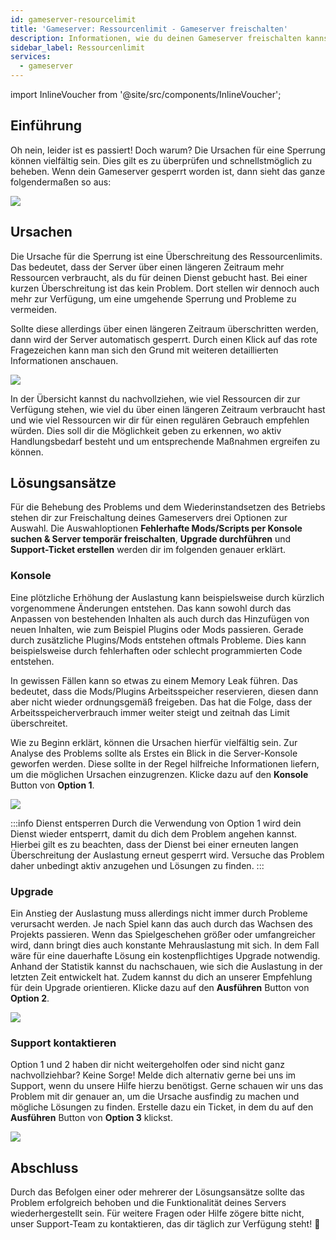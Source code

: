 ```yaml
---
id: gameserver-resourcelimit
title: 'Gameserver: Ressourcenlimit - Gameserver freischalten'
description: Informationen, wie du deinen Gameserver freischalten kannst, wenn er durch Überschreitung des Ressourcenlimits gesperrt wurde - ZAP-Hosting.com Dokumentation
sidebar_label: Ressourcenlimit
services:
  - gameserver
---
```


import InlineVoucher from '@site/src/components/InlineVoucher';



## Einführung

Oh nein, leider ist es passiert! Doch warum? Die Ursachen für eine Sperrung können vielfältig sein. Dies gilt es zu überprüfen und schnellstmöglich zu beheben. Wenn dein Gameserver gesperrt worden ist, dann sieht das ganze folgendermaßen so aus: 

![](https://screensaver01.zap-hosting.com/index.php/s/anLotx2QDjFbjX3/preview)

## Ursachen

Die Ursache für die Sperrung ist eine Überschreitung des Ressourcenlimits. Das bedeutet, dass der Server über einen längeren Zeitraum mehr Ressourcen verbraucht, als du für deinen Dienst gebucht hast. Bei einer kurzen Überschreitung ist das kein Problem. Dort stellen wir dennoch auch mehr zur Verfügung, um eine umgehende Sperrung und Probleme zu vermeiden. 

Sollte diese allerdings über einen längeren Zeitraum überschritten werden, dann wird der Server automatisch gesperrt. Durch einen Klick auf das rote Fragezeichen kann man sich den Grund mit weiteren detaillierten Informationen anschauen.

![](https://screensaver01.zap-hosting.com/index.php/s/RbTMQ4qRYskeoLN/preview)

In der Übersicht kannst du nachvollziehen, wie viel Ressourcen dir zur Verfügung stehen, wie viel du über einen längeren Zeitraum verbraucht hast und wie viel Ressourcen wir dir für einen regulären Gebrauch empfehlen würden. Dies soll dir die Möglichkeit geben zu erkennen, wo aktiv Handlungsbedarf besteht und um entsprechende Maßnahmen ergreifen zu können. 

<InlineVoucher />

## Lösungsansätze

Für die Behebung des Problems und dem Wiederinstandsetzen des Betriebs stehen dir zur Freischaltung deines Gameservers drei Optionen zur Auswahl.   Die Auswahloptionen **Fehlerhafte Mods/Scripts per Konsole suchen & Server temporär freischalten**, **Upgrade durchführen** und **Support-Ticket erstellen** werden dir im folgenden genauer erklärt. 



### Konsole
Eine plötzliche Erhöhung der Auslastung kann beispielsweise durch kürzlich vorgenommene Änderungen entstehen. Das kann sowohl durch das Anpassen von bestehenden Inhalten als auch durch das Hinzufügen von neuen Inhalten, wie zum Beispiel Plugins oder Mods passieren. Gerade durch zusätzliche Plugins/Mods entstehen oftmals Probleme. Dies kann beispielsweise durch fehlerhaften oder schlecht programmierten Code entstehen. 

In gewissen Fällen kann so etwas zu einem Memory Leak führen. Das bedeutet, dass die Mods/Plugins Arbeitsspeicher reservieren, diesen dann aber nicht wieder ordnungsgemäß freigeben. Das hat die Folge, dass der Arbeitsspeicherverbrauch immer weiter steigt und zeitnah das Limit überschreitet. 

Wie zu Beginn erklärt, können die Ursachen hierfür vielfältig sein. Zur Analyse des Problems sollte als Erstes ein Blick in die Server-Konsole geworfen werden. Diese sollte in der Regel hilfreiche Informationen liefern, um die möglichen Ursachen einzugrenzen. Klicke dazu auf den **Konsole** Button von **Option 1**. 

![](https://screensaver01.zap-hosting.com/index.php/s/gpbTzkiCgJWipwR/preview)

:::info Dienst entsperren
Durch die Verwendung von Option 1 wird dein Dienst wieder entsperrt, damit du dich dem Problem angehen kannst. Hierbei gilt es zu beachten, dass der Dienst bei einer erneuten langen Überschreitung der Auslastung erneut gesperrt wird. Versuche das Problem daher unbedingt aktiv anzugehen und Lösungen zu finden. 
:::



### Upgrade

Ein Anstieg der Auslastung muss allerdings nicht immer durch Probleme verursacht werden. Je nach Spiel kann das auch durch das Wachsen des Projekts passieren. Wenn das Spielgeschehen größer oder umfangreicher wird, dann bringt dies auch konstante Mehrauslastung mit sich. In dem Fall wäre für eine dauerhafte Lösung ein kostenpflichtiges Upgrade notwendig. Anhand der Statistik kannst du nachschauen, wie sich die Auslastung in der letzten Zeit entwickelt hat. Zudem kannst du dich an unserer Empfehlung für dein Upgrade orientieren. Klicke dazu auf den **Ausführen** Button von **Option 2**. 

![](https://screensaver01.zap-hosting.com/index.php/s/3bRKgpzRYiGwoDG/preview)





### Support kontaktieren

Option 1 und 2 haben dir nicht weitergeholfen oder sind nicht ganz nachvollziehbar? Keine Sorge! Melde dich alternativ gerne bei uns im Support, wenn du unsere Hilfe hierzu benötigst. Gerne schauen wir uns das Problem mit dir genauer an, um die Ursache ausfindig zu machen und mögliche Lösungen zu finden. Erstelle dazu ein Ticket, in dem du auf den **Ausführen** Button von **Option 3** klickst. 

![](https://screensaver01.zap-hosting.com/index.php/s/gRqs88TTgHKKWr7/preview)


## Abschluss
Durch das Befolgen einer oder mehrerer der Lösungsansätze sollte das Problem erfolgreich behoben und die Funktionalität deines Servers wiederhergestellt sein. Für weitere Fragen oder Hilfe zögere bitte nicht, unser Support-Team zu kontaktieren, das dir täglich zur Verfügung steht! 🙂

<InlineVoucher />
